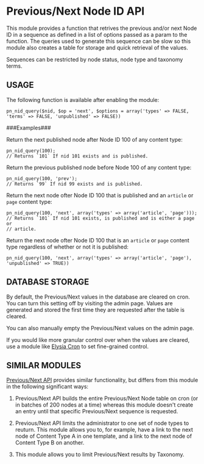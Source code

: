 Previous/Next Node ID API
=========================

This module provides a function that retrives the previous and/or next Node ID
in a sequence as defined in a list of options passed as a param to the
function. The queries used to generate this sequence can be slow so this module
also creates a table for storage and quick retrieval of the values.

Sequences can be restricted by node status, node type and taxonomy terms.

USAGE
-----

The following function is available after enabling the module:

    pn_nid_query($nid, $op = 'next', $options = array('types' => FALSE, 'terms' => FALSE, 'unpublished' => FALSE))

###Examples###

Return the next published node after Node ID 100 of any content type:

    pn_nid_query(100);
    // Returns `101` If nid 101 exists and is published.

Return the previous published node before Node 100 of any content type:

    pn_nid_query(100, 'prev');
    // Returns `99` If nid 99 exists and is published.

Return the next node ofter Node ID 100 that is published and an `article` or
`page` content type:

    pn_nid_query(100, 'next', array('types' => array('article', 'page')));
    // Returns `101` If nid 101 exists, is published and is either a page or
    // article.

Return the next node ofter Node ID 100 that is an `article` or `page` content
type regardless of whether or not it is published:

    pn_nid_query(100, 'next', array('types' => array('article', 'page'), 'unpublished' => TRUE))

DATABASE STORAGE
----------------

By default, the Previous/Next values in the database are cleared on cron. You
can turn this setting off by visiting the admin page. Values are generated and
stored the first time they are requested after the table is cleared.

You can also manually empty the Previous/Next values on the admin page.

If you would like more granular control over when the values are cleared, use
a module like [Elysia Cron](https://drupal.org/project/elysia_cron) to set
fine-grained control.

SIMILAR MODULES
---------------

[Previous/Next API](https://drupal.org/project/prev_next) provides similar
functionality, but differs from this module in the following significant ways:

1. Previous/Next API builds the entire Previous/Next Node table on cron (or in
   batches of 200 nodes at a time) whereas this module doesn't create an entry
   until that specific Previous/Next sequence is requested.

2. Previous/Next API limits the administrator to one set of node types to
   reuturn. This module allows you to, for example, have a link to the next
   node of Content Type A in one template, and a link to the next node of
   Content Type B on another.

3. This module allows you to limit Previous/Next results by Taxonomy.


